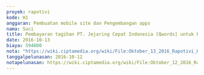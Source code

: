 ```yaml
---
proyek: rapotivi
kode: H1
anggaran: Pembuatan mobile site dan Pengembangan apps
nama: Suci
title: Pembayaran tagihan PT. Jejaring Cepat Indonesia [Qwords] untuk biaya hosting dan cpanel Rapotivi no. Invoice 7187
date: 2016-10-13
biaya: 594000
nota: "https://wiki.ciptamedia.org/wiki/File:Oktober_13_2016_Rapotivi_H1_Tagihan_hosting_PT._JCI_no_inv_7187.jpg"
tanggalpelunasan: 2016-10-12
notapelunasan: https://wiki.ciptamedia.org/wiki/File:Oktober_12_2016_Rapotivi_H1_Bukti_bayar_tagihan_PT._Jejaring_Cepat_Indonesia_n_inv.jpg
---
```

